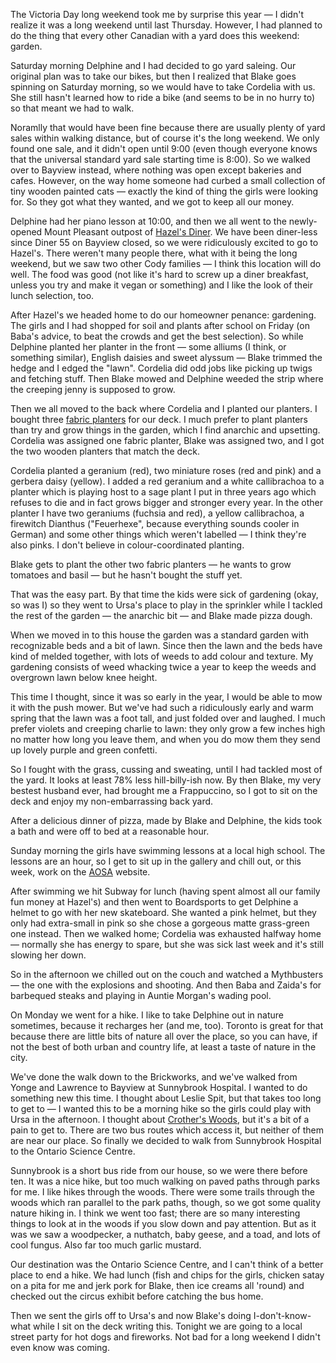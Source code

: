 <!--
.. title: The Victoria Day Long Weekend, 2012
.. date: 2012-05-21 17:33:35
.. author: Amy Brown
-->

The Victoria Day long weekend took me by surprise this year &mdash; I didn't
realize it was a long weekend until last Thursday. However, I had planned to do
the thing that every other Canadian with a yard does this weekend: garden.

Saturday morning Delphine and I had decided to go yard saleing. Our original
plan was to take our bikes, but then I realized that Blake goes spinning on
Saturday morning, so we would have to take Cordelia with us. She still hasn't
learned how to ride a bike (and seems to be in no hurry to) so that meant we
had to walk.

Noramlly that would have been fine because there are usually plenty of yard
sales within walking distance, but of course it's the long weekend. We only
found one sale, and it didn't open until 9:00 (even though everyone knows that
the universal standard yard sale starting time is 8:00). So we walked over to
Bayview instead, where nothing was open except bakeries and cafes.
However, on the way home someone had curbed a small collection of tiny wooden
painted cats &mdash; exactly the kind of thing the girls were looking for.
So they got what they wanted, and we got to keep all our money.

Delphine had her piano lesson at 10:00, and then we all went to the
newly-opened Mount Pleasant outpost of <a
href="http://www.yelp.ca/biz/hazels-diner-toronto">Hazel's Diner</a>.  We have
been diner-less since Diner 55 on Bayview closed, so we were ridiculously
excited to go to Hazel's.  There weren't many people there, what with it being
the long weekend, but we saw two other Cody families &mdash; I think this 
location will do well. The food was good (not like it's hard to screw up a
diner breakfast, unless you try and make it vegan or something) and I like
the look of their lunch selection, too.

After Hazel's we headed home to do our homeowner penance: gardening.  The girls
and I had shopped for soil and plants after school on Friday (on Baba's advice,
to beat the crowds and get the best selection).  So while Delphine planted her
planter in the front &mdash; some alliums (I think, or something similar),
English daisies and sweet alyssum &mdash; Blake trimmed the hedge and I edged
the "lawn".  Cordelia did odd jobs like picking up twigs and fetching stuff.
Then Blake mowed and Delphine weeded the strip where the creeping jenny is
supposed to grow. 

Then we all moved to the back where Cordelia and I planted our planters.  I
bought three <a
href="http://www.leevalley.com/en/garden/page.aspx?p=69037&cat=2,51603">fabric
planters</a> for our deck. I much prefer to plant planters than try and grow
things in the garden, which I find anarchic and upsetting.  Cordelia was
assigned one fabric planter, Blake was assigned two, and I got the two wooden
planters that match the deck.

Cordelia planted a geranium (red), two miniature roses (red and pink) and a
gerbera daisy (yellow). I added a red geranium and a white callibrachoa to a
planter which is playing host to a sage plant I put in three years ago which
refuses to die and in fact grows bigger and stronger every year. In the other
planter I have two geraniums (fuchsia and red), a yellow callibrachoa, a
firewitch Dianthus ("Feuerhexe", because everything sounds cooler in German)
and some other things which weren't labelled &mdash; I think they're also
pinks. I don't believe in colour-coordinated planting.

Blake gets to plant the other two fabric planters &mdash; he wants to grow
tomatoes and basil &mdash; but he hasn't bought the stuff yet.

That was the easy part. By that time the kids were sick of gardening (okay,
so was I) so they went to Ursa's place to play in the sprinkler while I
tackled the rest of the garden &mdash; the anarchic bit &mdash;
and Blake made pizza dough.

When we moved in to this house the garden was a standard garden with 
recognizable beds and a bit of lawn. Since then the lawn and the beds have
kind of melded together, with lots of weeds to add colour and texture. My
gardening consists of weed whacking twice a year to keep the weeds and
overgrown lawn below knee height. 

This time I thought, since it was so early in the year, I would be able to mow
it with the push mower. But we've had such a ridiculously early and warm spring
that the lawn was a foot tall, and just folded over and laughed. I much prefer
violets and creeping charlie to lawn: they only grow a few inches high no
matter how long you leave them, and when you do mow them they send up lovely
purple and green confetti.

So I fought with the grass, cussing and sweating, until I had tackled most of 
the yard. It looks at least 78% less hill-billy-ish now. By then Blake, my
very bestest husband ever, had brought me a Frappuccino, so I got to sit on 
the deck and enjoy my non-embarrassing back yard.

After a delicious dinner of pizza, made by Blake and Delphine, the kids took a
bath and were off to bed at a reasonable hour.

Sunday morning the girls have swimming lessons at a local high school. The
lessons are an hour, so I get to sit up in the gallery and chill out, or this
week, work on the <a href="http://www.aosabook.org/">AOSA</a> website.

After swimming we hit Subway for lunch (having spent almost all our family
fun money at Hazel's) and then went to Boardsports to get Delphine a helmet
to go with her new skateboard. She wanted a pink helmet, but they only had
extra-small in pink so she chose a gorgeous matte grass-green one instead. Then
we walked home; Cordelia was exhausted halfway home &mdash; normally she has
energy to spare, but she was sick last week and it's still slowing her down.

So in the afternoon we chilled out on the couch and watched a Mythbusters
&mdash; the one with the explosions and shooting. And then Baba and Zaida's
for barbequed steaks and playing in Auntie Morgan's wading pool.

On Monday we went for a hike. I like to take Delphine out in nature sometimes,
because it recharges her (and me, too). Toronto is great for that because
there are little bits of nature all over the place, so you can have, if not
the best of both urban and country life, at least a taste of nature in the city.

We've done the walk down to the Brickworks, and we've walked from Yonge
and Lawrence to Bayview at Sunnybrook Hospital. I wanted to do something new
this time. I thought about Leslie Spit, but that takes too long to get to
&mdash; I wanted this to be a morning hike so the girls could play with Ursa in
the afternoon. I thought about <a
href="http://en.wikipedia.org/wiki/Crothers_Woods">Crother's Woods</a>, but
it's a bit of a pain to get to. There are two bus routes which access it, but
neither of them are near our place. So finally we decided to walk from
Sunnybrook Hospital to the Ontario Science Centre. 

Sunnybrook is a short bus ride from our house, so we were there before ten.
It was a nice hike, but too much walking on paved paths through parks for me.
I like hikes through the woods. There were some trails through the woods
which ran parallel to the park paths, though, so we got some quality nature
hiking in. I think we went too fast; there are so many interesting things to
look at in the woods if you slow down and pay attention. But as it was we saw a
woodpecker, a nuthatch, baby geese, and a toad, and lots of cool fungus. Also
far too much garlic mustard.

Our destination was the Ontario Science Centre, and I can't think of a better
place to end a hike. We had lunch (fish and chips for the girls, chicken
satay on a pita for me and jerk pork for Blake, then ice creams all 'round)
and checked out the circus exhibit before catching the bus home.

Then we sent the girls off to Ursa's and now Blake's doing I-don't-know-what
while I sit on the deck writing this. Tonight we are going to a local street
party for hot dogs and fireworks. Not bad for a long weekend I didn't even know
was coming.

